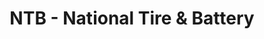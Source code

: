 ---
title: "NTB - National Tire & Battery"
url: /fredericksburg/ntb-national-tire-and-battery/
shop: car repair
---
